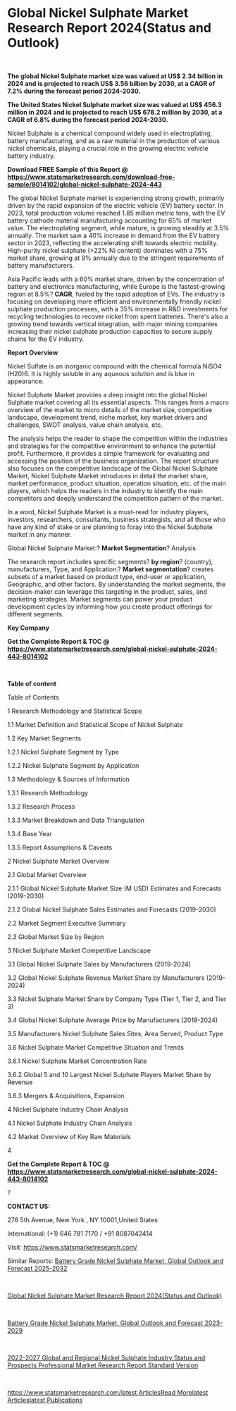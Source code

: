 <h1>Global Nickel Sulphate Market Research Report 2024(Status and Outlook)</h1><br/><p><strong>The global Nickel Sulphate market size was valued at US$ 2.34 billion in 2024 and is projected to reach US$ 3.56 billion by 2030, at a <strong>CAGR</strong> of 7.2% during the forecast period 2024-2030.</strong></p>
 
 
 
 <p><strong>The United States Nickel Sulphate market size was valued at US$ 456.3 million in 2024 and is projected to reach US$ 678.2 million by 2030, at a <strong>CAGR</strong> of 6.8% during the forecast period 2024-2030.</strong></p>
 
 
 
 <p>Nickel Sulphate is a chemical compound widely used in electroplating, battery manufacturing, and as a raw material in the production of various nickel chemicals, playing a crucial role in the growing electric vehicle battery industry.</p>
 
 
 
 <p><strong>Download FREE Sample of this Report @ <a href="https://www.statsmarketresearch.com/download-free-sample/8014102/global-nickel-sulphate-2024-443">https://www.statsmarketresearch.com/download-free-sample/8014102/global-nickel-sulphate-2024-443</a></strong></p>
 
 
 
 <p>The global Nickel Sulphate market is experiencing strong growth, primarily driven by the rapid expansion of the electric vehicle (EV) battery sector. In 2023, total production volume reached 1.85 million metric tons, with the EV battery cathode material manufacturing accounting for 65% of market value. The electroplating segment, while mature, is growing steadily at 3.5% annually. The market saw a 40% increase in demand from the EV battery sector in 2023, reflecting the accelerating shift towards electric mobility. High-purity nickel sulphate (>22% Ni content) dominates with a 75% market share, growing at 9% annually due to the stringent requirements of battery manufacturers.</p>
 
 
 
 <p>Asia Pacific leads with a 60% market share, driven by the concentration of battery and electronics manufacturing, while Europe is the fastest-growing region at 8.5%? <strong><strong>CAGR</strong></strong>, fueled by the rapid adoption of EVs. The industry is focusing on developing more efficient and environmentally friendly nickel sulphate production processes, with a 35% increase in R&D investments for recycling technologies to recover nickel from spent batteries. There&#39;s also a growing trend towards vertical integration, with major mining companies increasing their nickel sulphate production capacities to secure supply chains for the EV industry.</p>
 
 
 
 <p><strong>Report Overview</strong></p>
 
 
 
 <p>Nickel Sulfate is an inorganic compound with the chemical formula NiSO4 (H20)6. It is highly soluble in any aqueous solution and is blue in appearance.</p>
 
 
 
 <p>Nickel Sulphate Market provides a deep insight into the global Nickel Sulphate market covering all its essential aspects. This ranges from a macro overview of the market to micro details of the market size, competitive landscape, development trend, niche market, key market drivers and challenges, SWOT analysis, value chain analysis, etc.</p>
 
 
 
 <p>The analysis helps the reader to shape the competition within the industries and strategies for the competitive environment to enhance the potential profit. Furthermore, it provides a simple framework for evaluating and accessing the position of the business organization. The report structure also focuses on the competitive landscape of the Global Nickel Sulphate Market, Nickel Sulphate Market introduces in detail the market share, market performance, product situation, operation situation, etc. of the main players, which helps the readers in the industry to identify the main competitors and deeply understand the competition pattern of the market.</p>
 
 
 
 <p>In a word, Nickel Sulphate Market is a must-read for industry players, investors, researchers, consultants, business strategists, and all those who have any kind of stake or are planning to foray into the Nickel Sulphate market in any manner.</p>
 
 
 
 <p>Global Nickel Sulphate Market:? <strong>Market Segmentation</strong>? Analysis</p>
 
 
 
 <p>The research report includes specific segments? <strong>by region</strong>? (country), manufacturers, Type, and Application.? <strong>Market segmentation</strong>? creates subsets of a market based on product type, end-user or application, Geographic, and other factors. By understanding the market segments, the decision-maker can leverage this targeting in the product, sales, and marketing strategies. Market segments can power your product development cycles by informing how you create product offerings for different segments.</p>
 
 
 
 <p><strong>Key Company</strong></p>
 
 
 
 <div><b>Get the Complete Report & TOC @ <a href="https://www.statsmarketresearch.com/global-nickel-sulphate-2024-443-8014102">https://www.statsmarketresearch.com/global-nickel-sulphate-2024-443-8014102</a></b></div>
 
 
 
 <p><br />
 
 <b>Table of content</b></p>
 
 
 
 <p>Table of Contents<br />
 
 1 Research Methodology and Statistical Scope<br />
 
 1.1 Market Definition and Statistical Scope of Nickel Sulphate<br />
 
 1.2 Key Market Segments<br />
 
 1.2.1 Nickel Sulphate Segment by Type<br />
 
 1.2.2 Nickel Sulphate Segment by Application<br />
 
 1.3 Methodology & Sources of Information<br />
 
 1.3.1 Research Methodology<br />
 
 1.3.2 Research Process<br />
 
 1.3.3 Market Breakdown and Data Triangulation<br />
 
 1.3.4 Base Year<br />
 
 1.3.5 Report Assumptions & Caveats<br />
 
 2 Nickel Sulphate Market Overview<br />
 
 2.1 Global Market Overview<br />
 
 2.1.1 Global Nickel Sulphate Market Size (M USD) Estimates and Forecasts (2019-2030)<br />
 
 2.1.2 Global Nickel Sulphate Sales Estimates and Forecasts (2019-2030)<br />
 
 2.2 Market Segment Executive Summary<br />
 
 2.3 Global Market Size by Region<br />
 
 3 Nickel Sulphate Market Competitive Landscape<br />
 
 3.1 Global Nickel Sulphate Sales by Manufacturers (2019-2024)<br />
 
 3.2 Global Nickel Sulphate Revenue Market Share by Manufacturers (2019-2024)<br />
 
 3.3 Nickel Sulphate Market Share by Company Type (Tier 1, Tier 2, and Tier 3)<br />
 
 3.4 Global Nickel Sulphate Average Price by Manufacturers (2019-2024)<br />
 
 3.5 Manufacturers Nickel Sulphate Sales Sites, Area Served, Product Type<br />
 
 3.6 Nickel Sulphate Market Competitive Situation and Trends<br />
 
 3.6.1 Nickel Sulphate Market Concentration Rate<br />
 
 3.6.2 Global 5 and 10 Largest Nickel Sulphate Players Market Share by Revenue<br />
 
 3.6.3 Mergers & Acquisitions, Expansion<br />
 
 4 Nickel Sulphate Industry Chain Analysis<br />
 
 4.1 Nickel Sulphate Industry Chain Analysis<br />
 
 4.2 Market Overview of Key Raw Materials<br />
 
 4</p>
 
 
 
 <div><b>Get the Complete Report & TOC @ <a href="https://www.statsmarketresearch.com/global-nickel-sulphate-2024-443-8014102">https://www.statsmarketresearch.com/global-nickel-sulphate-2024-443-8014102</a></b></div>
 
 
 
 <p>? </p>
 
 
 
 <p><b>CONTACT US:</b><br />
 
 276 5th Avenue, New York , NY 10001,United States<br />
 
 International: (+1) 646 781 7170 / +91 8087042414<br />
 
 Visit: <a href="https://www.statsmarketresearch.com/">https://www.statsmarketresearch.com/</a><br />
 
 Similar Reports: <a href="https://www.statsmarketresearch.com/global-nickel-sulphate-2024-443-8014102">Battery Grade Nickel Sulphate Market, Global Outlook and Forecast 2025-2032</a><br />
 
 <br />
 
 <a href="https://www.statsmarketresearch.com/global-nickel-sulphate-2024-443-8014102">Global Nickel Sulphate Market Research Report 2024(Status and Outlook)</a><br />
 
 <br />
 
 <a href="https://www.statsmarketresearch.com/global-nickel-sulphate-2024-443-8014102">Battery Grade Nickel Sulphate Market, Global Outlook and Forecast 2023-2029</a><br />
 
 <br />
 
 <a href="https://www.statsmarketresearch.com/global-nickel-sulphate-2024-443-8014102">2022-2027 Global and Regional Nickel Sulphate Industry Status and Prospects Professional Market Research Report Standard Version</a><br />
 
 <br />
 
 <a href="https://gyeongbokgung.com">https://www.statsmarketresearch.com/</a><a href="https://hallyeomaritime.com">latest Articles</a><a href="https://jingwansa.com">Read More</a><a href="https://nguoiviet.jp/">latest Articles</a><a href="https://www.intelmarketresearch.com/">latest Publications</a></p>